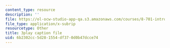 ```yaml
---
content_type: resource
description: ''
file: https://ol-ocw-studio-app-qa.s3.amazonaws.com/courses/8-701-introduction-to-nuclear-and-particle-physics-fall-2020/6b2302cc5d281554df370d0b47dcce74_EO9OVMFuWvw.srt
file_type: application/x-subrip
resourcetype: Other
title: 3play caption file
uid: 6b2302cc-5d28-1554-df37-0d0b47dcce74
---
```

